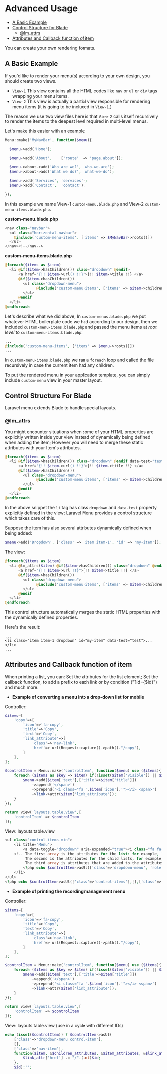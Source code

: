 # Advanced Usage

- [A Basic Example](#a-basic-example)
- [Control Structure for Blade](#control-structure-for-blade)
    - [@lm_attrs](#lm_attrs)
- [Attributes and Callback function of item](#attributes-and-callback-function-of-item)

You can create your own rendering formats.

<a name="a-basic-example"></a>
## A Basic Example

If you'd like to render your menu(s) according to your own design, you should create two views.

* `View-1`  This view contains all the HTML codes like `nav` or `ul` or `div` tags wrapping your menu items.
* `View-2`  This view is actually a partial view responsible for rendering menu items (it is going to be included in `View-1`.)


The reason we use two view files here is that `View-2` calls itself recursively to render the items to the deepest level required in multi-level menus.

Let's make this easier with an example:

```php
Menu::make('MyNavBar', function($menu){

  $menu->add('Home');

  $menu->add('About',    ['route'  => 'page.about']);

  $menu->about->add('Who are we?', 'who-we-are');
  $menu->about->add('What we do?', 'what-we-do');

  $menu->add('Services', 'services');
  $menu->add('Contact',  'contact');

});
```

In this example we name View-1 `custom-menu.blade.php` and View-2 `custom-menu-items.blade.php`.

**custom-menu.blade.php**

```php
<nav class="navbar">
  <ul class="horizontal-navbar">
    @include('custom-menu-items', ['items' => $MyNavBar->roots()])
  </ul>
</nav><!--/nav-->
```

**custom-menu-items.blade.php**

```php
@foreach($items as $item)
  <li @if($item->hasChildren()) class="dropdown" @endif>
      <a href="{!! $item->url() !!}">{!! $item->title !!} </a>
      @if($item->hasChildren())
        <ul class="dropdown-menu">
              @include('custom-menu-items', ['items' => $item->children()])
        </ul>
      @endif
  </li>
@endforeach
```

Let's describe what we did above, In `custom-menus.blade.php` we put whatever HTML boilerplate code we had according to our design, then we included `custom-menu-items.blade.php` and passed the menu items at *root level* to `custom-menu-items.blade.php`:

```php
...
@include('custom-menu-items', ['items' => $menu->roots()])
...
```

In `custom-menu-items.blade.php` we ran a `foreach` loop and called the file recursively in case the current item had any children.

To put the rendered menu in your application template, you can simply include `custom-menu` view in your master layout.

<a name="control-structure-for-blade"></a>
## Control Structure For Blade

Laravel menu extends Blade to handle special layouts.

<a name="lm_attrs"></a>
### @lm_attrs

You might encounter situations when some of your HTML properties are explicitly written inside your view instead of dynamically being defined when adding the item; However you will need to merge these static attributes with your Item's attributes.

```php
@foreach($items as $item)
  <li @if($item->hasChildren()) class="dropdown" @endif data-test="test">
      <a href="{!! $item->url() !!}">{!! $item->title !!} </a>
      @if($item->hasChildren())
        <ul class="dropdown-menu">
              @include('custom-menu-items', ['items' => $item->children()])
        </ul>
      @endif
  </li>
@endforeach
```

In the above snippet the `li` tag has class `dropdown` and `data-test` property explicitly defined in the view; Laravel Menu provides a control structure which takes care of this.

Suppose the item has also several attributes dynamically defined when being added:

```php
$menu->add('Dropdown', ['class' => 'item item-1', 'id' => 'my-item']);
```

The view:

```php
@foreach($items as $item)
  <li @lm_attrs($item) @if($item->hasChildren()) class="dropdown" @endif data-test="test" @lm_endattrs>
      <a href="{!! $item->url !!}">{!! $item->title !!} </a>
      @if($item->hasChildren())
        <ul class="dropdown-menu">
              @include('custom-menu-items', ['items' => $item->children()])
        </ul>
      @endif
  </li>
@endforeach
```

This control structure automatically merges the static HTML properties with the dynamically defined properties.

Here's the result:

```
...
<li class="item item-1 dropdown" id="my-item" data-test="test">...</li>
...
```

<a name="attributes-and-callback-function-of-item"></a>
## Attributes and Callback function of item

When printing a list, you can:
Set the attributes for the list element;
Set the callback function, to add a prefix to each link or by condition ("?id={$id}") and much more.

* **Example of converting a menu into a drop-down list for mobile**

Controller:
```php
$items=[
    'copy'=>[
        'icon'=>'fa-copy',
        'title'=>'Copy',
        'text'=>'Copy',
        'link_attribute'=>[
            'class'=>'nav-link',
            'href'=> url(Request::capture()->path()."/copy"),
        ]
    ],
];

$controlItem = Menu::make('controlItem', function($menu) use ($items){
    foreach ($items as $key => $item) if(!isset($item['visible']) || $item['visible']){
        $menu->add($item['text'],['title'=>$item['title']])
            ->append('</span>')
            ->prepend('<i class="fa '.$item['icon'].'"></i> <span>')
            ->link->attr($item['link_attribute']);
    }
});

return view('layouts.table.view',[
    'controlItem' => $controlItem
]);
```
View: layouts.table.view
```php
<ul class="control-items-min">
    <li title="Menu">
        <a data-toggle="dropdown" aria-expanded="true"><i class="fa fa-bars"></i> <span></span></a>
    <!-- The first array is the attributes for the list: for example, `ul`;
         The second is the attributes for the child lists, for example, `ul>li>ul`;
         The third array is attributes that are added to the attributes of the `li` element. -->
        <?php echo $controlItem->asUl(['class'=>'dropdown-menu', 'role'=>'menu'],[],['class'=>'dropdown-item']); ?>
    </li>
</ul>
<?php echo $controlItem->asUl(['class'=>'control-items'],[],['class'=>'nav-item']); ?>
```

* **Example of printing the recording management menu**

Controller:
```php
$items=[
    'copy'=>[
        'icon'=>'fa-copy',
        'title'=>'Copy',
        'text'=>'Copy',
        'link_attribute'=>[
            'class'=>'nav-link',
            'href'=> url(Request::capture()->path()."/copy"),
        ]
    ],
];

$controlItem = Menu::make('controlItem', function($menu) use ($items){
    foreach ($items as $key => $item) if(!isset($item['visible']) || $item['visible']){
        $menu->add($item['text'],['title'=>$item['title']])
            ->append('</span>')
            ->prepend('<i class="fa '.$item['icon'].'"></i> <span>')
            ->link->attr($item['link_attribute']);
    }
});

return view('layouts.table.view',[
    'controlItem' => $controlItem
]);
```
View: layouts.table.view (use in a cycle with different IDs)
```php
echo (isset($controlItem)) ? $controlItem->asUl(
    ['class'=>'dropdown-menu control-item'],
    [],
    ['class'=>'nav-item'],
    function($item, &$children_attributes, &$item_attributes, &$link_attr, &$id){
        $link_attr['href'] .= "/".(int)$id;
    },
    $id):'';
```
